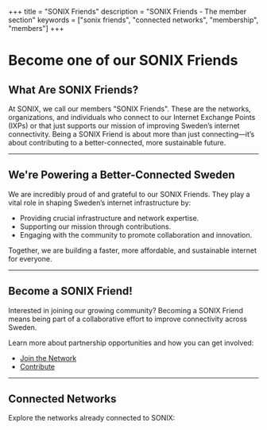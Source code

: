 +++
title = "SONIX Friends"
description = "SONIX Friends - The member section"
keywords = ["sonix friends", "connected networks", "membership", "members"]
+++

# Become one of our SONIX Friends

## What Are SONIX Friends?

At SONIX, we call our members "SONIX Friends". These are the networks, organizations, and individuals who connect to our Internet Exchange Points (IXPs) or that just supports our mission of improving Sweden’s internet connectivity. Being a SONIX Friend is about more than just connecting—it’s about contributing to a better-connected, more sustainable future.

---

## We're Powering a Better-Connected Sweden

We are incredibly proud of and grateful to our SONIX Friends. They play a vital role in shaping Sweden’s internet infrastructure by:
- Providing crucial infrastructure and network expertise.
- Supporting our mission through contributions.
- Engaging with the community to promote collaboration and innovation.

Together, we are building a faster, more affordable, and sustainable internet for everyone.

---

## Become a SONIX Friend!

Interested in joining our growing community? Becoming a SONIX Friend means being part of a collaborative effort to improve connectivity across Sweden. 

Learn more about partnership opportunities and how you can get involved:
- [Join the Network](/join/network-partner)
- [Contribute](/contribute/)

---

## Connected Networks

Explore the networks already connected to SONIX:

<div id="table-container"></div>
<script src="/members-table.js"></script>